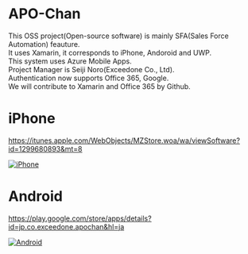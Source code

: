 # APO-Chan
This OSS project(Open-source software) is mainly SFA(Sales Force Automation) feauture.  
It uses Xamarin, it corresponds to iPhone, Andoroid and UWP.  
This system uses Azure Mobile Apps.  
Project Manager is Seiji Noro(Exceedone Co., Ltd).  
Authentication now supports Office 365, Google.  
We will contribute to Xamarin and Office 365 by Github.  

# iPhone
https://itunes.apple.com/WebObjects/MZStore.woa/wa/viewSoftware?id=1299680893&mt=8

[![iPhone](https://lh3.googleusercontent.com/_DsEHjsVzqo_ziGofWvJZoeyYidlCqs9_JcUHCMwqJqT7P4I19aYcBa5bkzdOUtS6Q=h310-rw)](https://itunes.apple.com/WebObjects/MZStore.woa/wa/viewSoftware?id=1299680893&mt=8)
    
# Android
https://play.google.com/store/apps/details?id=jp.co.exceedone.apochan&hl=ja

[![Android](https://lh3.googleusercontent.com/8OwL1K_h2qnoqtgK1AjSSOX8STno9q6pWnxU2gnKEj4NxGzu38jw97FZAtuVDbv_kV6c=h310-rw)](https://play.google.com/store/apps/details?id=jp.co.exceedone.apochan&hl=ja)
